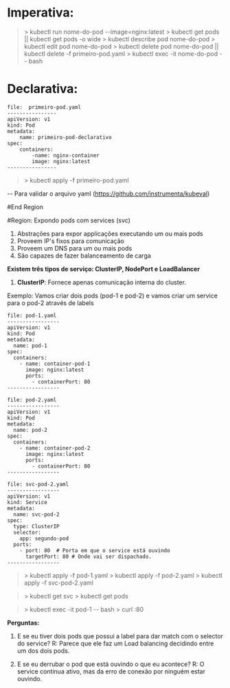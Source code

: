 # Imperativa: 

> \> kubectl run nome-do-pod --image=nginx:latest
> \> kubectl get pods || kubectl get pods -o wide
> \> kubectl describe pod nome-do-pod
> \> kubectl edit pod nome-do-pod
> \> kubectl delete pod nome-do-pod || kubectl delete -f primeiro-pod.yaml
> \> kubectl exec -it nome-do-pod -- bash

# Declarativa: 

```
file:  primeiro-pod.yaml
----------------
apiVersion: v1
kind: Pod
metadata: 
	name: primeiro-pod-declarativo
spec: 
	containers:
		-name: nginx-container
		image: nginx:latest
----------------
```

> \> kubectl apply -f primeiro-pod.yaml

-- Para validar o arquivo yaml (https://github.com/instrumenta/kubeval)

#End Region

#Region: Expondo pods com services (svc) 

1. Abstrações para expor applicações executando um ou mais pods
2. Proveem IP's fixos para comunicação
3. Proveem um DNS para um ou mais pods
4. São capazes de fazer balanceamento de carga

**Existem três tipos de serviço: ClusterIP, NodePort e LoadBalancer**

1. **ClusterIP**: Fornece apenas comunicação interna do cluster. 

Exemplo:
Vamos criar dois pods (pod-1 e pod-2) e vamos criar um service para o pod-2 
através de labels

```
file: pod-1.yaml
-----------------
apiVersion: v1
kind: Pod
metadata:
  name: pod-1
spec:
  containers:
    - name: container-pod-1
      image: nginx:latest
      ports:
        - containerPort: 80
-----------------
```

```
file: pod-2.yaml
-----------------
apiVersion: v1
kind: Pod
metadata:
  name: pod-2
spec:
  containers:
    - name: container-pod-2
      image: nginx:latest
      ports:
        - containerPort: 80
-----------------
```

```
file: svc-pod-2.yaml
-----------------
apiVersion: v1
kind: Service
metadata:
  name: svc-pod-2
spec:
  type: ClusterIP
  selector: 
    app: segundo-pod
  ports: 
    - port: 80  # Porta em que o service está ouvindo
	  targetPort: 80 # Onde vai ser dispachado.
-----------------
```

> \> kubectl apply -f pod-1.yaml
> \> kubectl apply -f pod-2.yaml
> \> kubectl apply -f svc-pod-2.yaml

> \> kubectl get svc 
> \> kubectl get pods

> \> kubectl exec -it pod-1 -- bash
> \> curl <ip do svc-pod-2>:80

**Perguntas:** 
1. E se eu tiver dois pods que possui a label para dar match com o selector do service? 
R: Parece que ele faz um Load balancing decidindo entre um dos dois pods. 

2. E se eu derrubar o pod que está ouvindo o que eu acontece? 
R: O service continua ativo, mas da erro de conexão por ninguém estar ouvindo.





